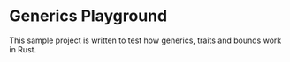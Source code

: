 # Generics Playground

This sample project is written to test how generics, traits and bounds work in Rust.


